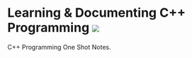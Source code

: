 # Learning & Documenting C++ Programming ![](https://img.shields.io/badge/-C++-black?style=flat&logo=c%2B%2B&logoColor=blue)&nbsp;
C++ Programming One Shot Notes.
